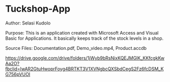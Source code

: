 # Tuckshop-App
Author: Selasi Kudolo

Purpose: This is an application created with Microsoft Access and Visual Basic for Applications. It basically keeps track of the stock levels in a shop.

Source Files: Documentation.pdf, Demo_video.mp4, Product.accdb

https://drive.google.com/drive/folders/1jWyb9bRsNixKQEJMGlK_KKfcgkKwAa2O?fbclid=IwAR2GtuHwoprFoyg4BRTKT3V1XVNgbcQXSbdCegS2Fz6fcDSM_KG756pVUOI
